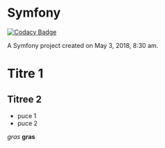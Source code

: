 Symfony
=======

[![Codacy Badge](https://api.codacy.com/project/badge/Grade/7f1a580a021040ac97055e52fb741574)](https://app.codacy.com/app/kl-marvin/Projet4?utm_source=github.com&utm_medium=referral&utm_content=kl-marvin/Projet4&utm_campaign=Badge_Grade_Dashboard)

A Symfony project created on May 3, 2018, 8:30 am.

# Titre 1

## Titree 2

  - puce 1
  - puce 2
  
  
  *gras* **gras** 
